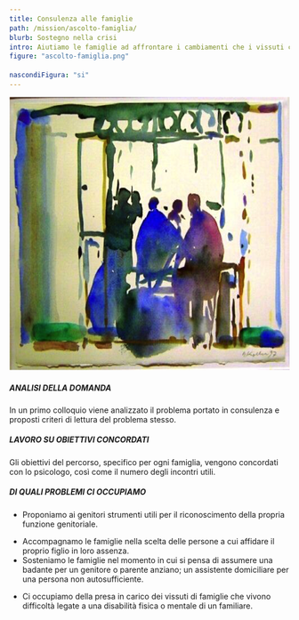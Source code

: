 ```yaml
---
title: Consulenza alle famiglie
path: /mission/ascolto-famiglia/
blurb: Sostegno nella crisi
intro: Aiutiamo le famiglie ad affrontare i cambiamenti che i vissuti che li accompagnano, partendo dagli eventi critici che vengono portati in consulenza.
figure: "ascolto-famiglia.png"

nascondiFigura: "si"
---
```

![alt text](famiglia.png)

##### ANALISI DELLA DOMANDA
In un primo colloquio viene analizzato il problema portato in consulenza e proposti criteri di lettura del problema stesso.
##### LAVORO SU OBIETTIVI CONCORDATI
Gli obiettivi del percorso, specifico per ogni famiglia, vengono concordati con lo psicologo, così come il numero degli incontri utili.
##### DI QUALI PROBLEMI CI OCCUPIAMO 
* Proponiamo ai genitori strumenti utili per il riconoscimento della propria funzione genitoriale.
- Accompagnamo le famiglie  nella scelta delle persone a cui affidare il proprio figlio in loro assenza.
- Sosteniamo le famiglie nel momento in cui si pensa di assumere una badante per un genitore o parente anziano; un assistente domiciliare per una persona non autosufficiente.
+ Ci occupiamo della presa in carico dei vissuti di famiglie che vivono difficoltà legate a una disabilità fisica o mentale di un familiare.

